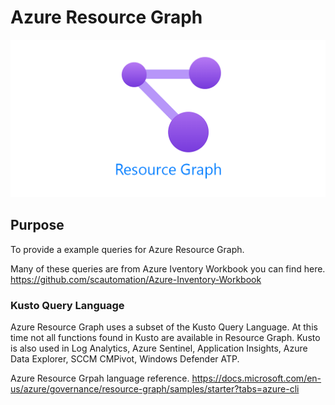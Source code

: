 # Azure Resource Graph
![image](/images/resourcegraph.png)

## Purpose
To provide a example queries for Azure Resource Graph.

Many of these queries are from Azure Iventory Workbook you can find here. https://github.com/scautomation/Azure-Inventory-Workbook

### Kusto Query Language
Azure Resource Graph uses a subset of the Kusto Query Language. At this time not all functions found in Kusto are available in Resource Graph. 
Kusto is also used in Log Analytics, Azure Sentinel, Application Insights, Azure Data Explorer, SCCM CMPivot, Windows Defender ATP.


Azure Resource Grpah language reference. https://docs.microsoft.com/en-us/azure/governance/resource-graph/samples/starter?tabs=azure-cli

